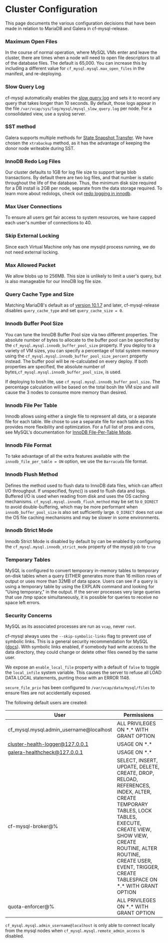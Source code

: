 # Cluster Configuration

This page documents the various configuration decisions that have been made
in relation to MariaDB and Galera in cf-mysql-release.

### Maximum Open Files

In the course of normal operation, where MySQL VMs enter and leave the cluster,
there are times when a node will need to open file descriptors to all of the
database files. The default is 65,000. You can increase this by including a
different value for `cf_mysql.mysql.max_open_files` in the manifest, and re-deploying.

### Slow Query Log

cf-mysql automatically enables the
[slow query log](https://mariadb.com/kb/en/mariadb/slow-query-log-overview/)
and sets it to record any query that takes longer than 10 seconds.
By default, those logs appear in the file
`/var/vcap/sys/log/mysql/mysql_slow_query.log` per node.
For a consolidated view, use a syslog server.

### SST method

Galera supports multiple methods for
[State Snapshot Transfer](http://www.percona.com/doc/percona-xtradb-cluster/5.5/manual/state_snapshot_transfer.html).
We have chosen the `xtrabackup` method, as it has the advantage of keeping the
donor node writeable during SST.

### InnoDB Redo Log Files

Our cluster defaults to 1GB for log file size to support large blob transactions.
By default there are two log files, and that number is static throughout the
life of the database. Thus, the minimum disk size required for a DB install is
2GB per node, separate from the data storage required. To learn more about
redologs, check out
[redo logging in innodb](https://blogs.oracle.com/mysqlinnodb/entry/redo_logging_in_innodb).

### Max User Connections

To ensure all users get fair access to system resources, we have capped each
user's number of connections to 40.

### Skip External Locking

Since each Virtual Machine only has one mysqld process running, we do not need
external locking.

### Max Allowed Packet

We allow blobs up to 256MB. This size is unlikely to limit a user's query,
but is also manageable for our InnoDB log file size.

### Query Cache Type and Size

Matching MariaDB's default as of [version 10.1.7](https://mariadb.com/kb/en/mariadb/mariadb-1017-release-notes/) and later, cf-mysql-release disables `query_cache_type` and set `query_cache_size = 0`.

### Innodb Buffer Pool Size

You can tune the InnoDB Buffer Pool size via two different properties. The absolute number of bytes to allocate to the buffer pool can be specified by the `cf_mysql.mysql.innodb_buffer_pool_size` property. If you deploy to a variety of VM sizes, you can specify a percentage of total system memory using the `cf_mysql.mysql.innodb_buffer_pool_size_percent` property instead. The buffer pool will be re-calculated on every deploy. If both properties are specified, the absolute number of bytes,`cf_mysql.mysql.innodb_buffer_pool_size`, is used.

If deploying to bosh lite, use `cf_mysql.mysql.innodb_buffer_pool_size`. The percentage calculation will
be based on the total bosh lite VM size and will cause the 3 nodes to consume more memory than desired.

### Innodb File Per Table

Innodb allows using either a single file to represent all data, or a separate
file for each table. We chose to use a separate file for each table as this
provides more flexibility and optimization. For a full list of pros and cons,
see MySQL's documentation for
[InnoDB File-Per-Table Mode](http://dev.mysql.com/doc/refman/5.5/en/innodb-multiple-tablespaces.html).

### Innodb File Format

To take advantage of all the extra features available with the
`innodb_file_per_table = ON` option, we use the `Barracuda` file format.

### Innodb Flush Method

Defines the method used to flush data to InnoDB data files, which can affect I/O throughput. If unspecified, fsync() is
used to flush data and logs. Buffered I/O is used when reading from disk and uses the OS caching mechanisms.
`cf_mysql.mysql.innodb_flush_method` may be set to `O_DIRECT` to avoid double-buffering, which may be more performant
when `innodb_buffer_pool_size` is also set sufficiently large. `O_DIRECT` does not use the OS file caching mechanisms
and may be slower in some environments.

### Innodb Strict Mode

Innodb Strict Mode is disabled by default by can be enabled by configuring the
`cf_mysql.mysql.innodb_strict_mode` property of the mysql job to `true`

### Temporary Tables

MySQL is configured to convert temporary in-memory tables to temporary on-disk
tables when a query EITHER generates more than 16 million rows of output or
uses more than 32MB of data space. Users can see if a query is using a temporary
table by using the EXPLAIN command and looking for "Using temporary," in the output.
If the server processes very large queries that use /tmp space simultaneously,
it is possible for queries to receive no space left errors.

### Security Concerns

MySQL as its associated processes are run as `vcap`, never `root`.

cf-mysql always uses the `--skip-symbolic-links` flag to prevent use of symbolic links.
This is a general security recommendation for MySQL
([docs](https://dev.mysql.com/doc/refman/5.7/en/security-against-attack.html)). With
symbolic links enabled, if somebody had write access to the data directory, they could
change or delete other files owned by the same user.

We expose an `enable_local_file` property with a default of `false` to toggle the
`local_infile` system variable. This causes the server to refuse all LOAD DATA LOCAL
statements, punting those with an ERROR 1148.

`secure_file_priv` has been configured to `/var/vcap/data/mysql/files` to ensure
files are not accidentally exposed.

The following default users are created:

| User | Permissions |
|---|---|
| cf_mysql.mysql.admin_username@localhost | ALL PRIVILEGES ON \*.\* WITH GRANT OPTION |
| cluster-health-logger@127.0.0.1 | USAGE ON \*.\* |
| galera-healthcheck@127.0.0.1 | USAGE ON \*.\* |
| cf-mysql-broker@% | SELECT, INSERT, UPDATE, DELETE, CREATE, DROP, RELOAD, REFERENCES, INDEX, ALTER, CREATE TEMPORARY TABLES, LOCK TABLES, EXECUTE, CREATE VIEW, SHOW VIEW, CREATE ROUTINE, ALTER ROUTINE, CREATE USER, EVENT, TRIGGER, CREATE TABLESPACE ON \*.\* WITH GRANT OPTION |
| quota-enforcer@% | ALL PRIVILEGES ON \*.\* WITH GRANT OPTION |

`cf_mysql.mysql.admin_username@localhost` is only able to connect locally from the mysql nodes when `cf_mysql.mysql.remote_admin_access` is disabled.

